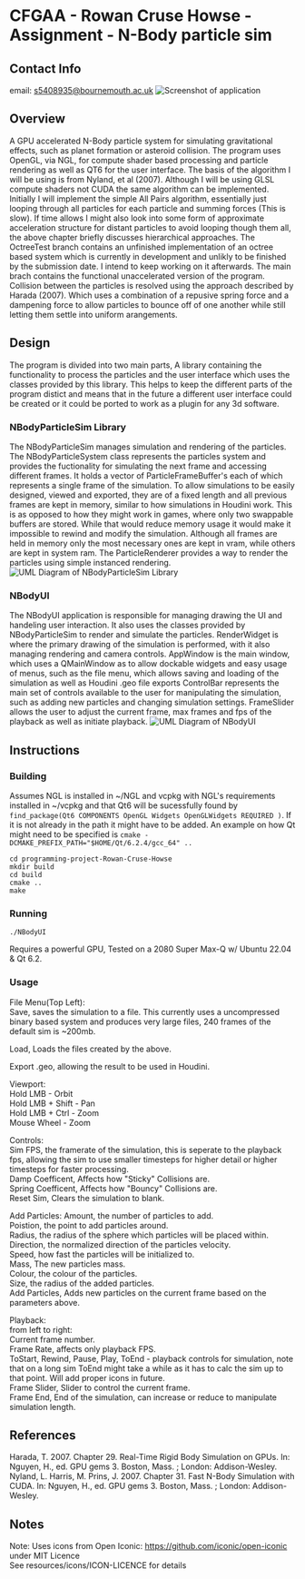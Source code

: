 # CFGAA - Rowan Cruse Howse - Assignment - N-Body particle sim
## Contact Info
email: s5408935@bournemouth.ac.uk
![Screenshot of application](/docs/images/Screenshot%20from%202023-04-29%2009-07-51.png "Screenshot")


## Overview
A GPU accelerated N-Body particle system for simulating gravitational effects, such as planet formation or asteroid collision. 
The program uses OpenGL, via NGL, for compute shader based processing and particle rendering as well as QT6 for the user interface.
The basis of the algorithm I will be using is from Nyland, et al (2007).
Although I will be using GLSL compute shaders not CUDA the same algorithm can be implemented.
Initially I will implement the simple All Pairs algorithm, essentially just looping through all particles for each particle and summing forces (This is slow). If time allows I might also look into some form of approximate acceleration structure for distant particles to avoid looping though them all, the above chapter briefly discusses hierarchical approaches. The OctreeTest branch contains an unfinished implementation of an octree based system which is currently in development and unlikly to be finished by the submission date. I intend to keep working on it afterwards. The main brach contains the functional unaccelerated version of the program.
Collision between the particles is resolved using the approach described by Harada (2007). Which uses a combination of a repusive spring force and a dampening force to allow particles to bounce off of one another while still letting them settle into uniform arangements. 

## Design
The program is divided into two main parts, A library containing the functionality to process the particles and the user interface which uses the classes provided by this library.
This helps to keep the different parts of the program distict and means that in the future a different user interface could be created or it could be ported to work as a plugin for any 3d software.

### NBodyParticleSim Library
The NBodyParticleSim manages simulation and rendering of the particles. 
The NBodyParticleSystem class represents the particles system and provides the fuctionality for simulating the next frame and accessing different frames.
It holds a vector of ParticleFrameBuffer's each of which represents a single frame of the simulation.
To allow simulations to be easily designed, viewed and exported, they are of a fixed length and all previous frames are kept in memory, similar to how simulations in Houdini work. This is as opposed to how they might work in games, where only two swappable buffers are stored. While that would reduce memory usage it would make it impossible to rewind and modify the simulation. Although all frames are held in memory only the most necessary ones are kept in vram, while others are kept in system ram.
The ParticleRenderer provides a way to render the particles using simple instanced rendering.
![UML Diagram of NBodyParticleSim Library](/docs/images/NBodyParticleSim.drawio.png "Diagram")


### NBodyUI
The NBodyUI application is responsible for managing drawing the UI and handeling user interaction. It also uses the classes provided by NBodyParticleSim to render and simulate the particles.
RenderWidget is where the primary drawing of the simulation is performed, with it also managing rendering and camera controls.
AppWindow is the main window, which uses a QMainWindow as to allow dockable widgets and easy usage of menus, such as the file menu, which allows saving and loading of the simulation as well as Houdini .geo file exports
ControlBar represents the main set of controls available to the user for manipulating the simulation, such as adding new particles and changing simulation settings.
FrameSlider allows the user to adjust the current frame, max frames and fps of the playback as well as initiate playback.
![UML Diagram of NBodyUI](/docs/images/NBodyUI.drawio.png "Diagram")

## Instructions
### Building
Assumes NGL is installed in ~/NGL and vcpkg with NGL's requirements installed in ~/vcpkg and that Qt6 will be sucessfully found by ```find_package(Qt6 COMPONENTS OpenGL Widgets OpenGLWidgets REQUIRED )```. If it is not already in the path it might have to be added.
An example on how Qt might need to be specified is ``` cmake -DCMAKE_PREFIX_PATH="$HOME/Qt/6.2.4/gcc_64" .. ```
```
cd programming-project-Rowan-Cruse-Howse  
mkdir build  
cd build  
cmake ..  
make  
```
### Running
```
./NBodyUI  
```
Requires a powerful GPU, Tested on a 2080 Super Max-Q w/ Ubuntu 22.04 & Qt 6.2.

### Usage 
File Menu(Top Left):  
Save, saves the simulation to a file. This currently uses a uncompressed binary based system and produces very large files, 240 frames of the default sim is ~200mb.

Load, Loads the files created by the above.  

Export .geo, allowing the result to be used in Houdini.

Viewport:  
Hold LMB - Orbit  
Hold LMB + Shift - Pan  
Hold LMB + Ctrl - Zoom  
Mouse Wheel - Zoom  

Controls:  
Sim FPS, the framerate of the simulation, this is seperate to the playback fps, allowing the sim to use smaller timesteps for higher detail or higher timesteps for faster processing.  
Damp Coefficent, Affects how "Sticky" Collisions are.  
Spring Coefficent, Affects how "Bouncy" Collisions are.  
Reset Sim, Clears the simulation to blank.  

Add Particles:
Amount, the number of particles to add.  
Poistion, the point to add particles around.  
Radius, the radius of the sphere which particles will be placed within.  
Direction, the normalized direction of the particles velocity.  
Speed, how fast the particles will be initialized to.  
Mass, The new particles mass.  
Colour, the colour of the particles.  
Size, the radius of the added particles.  
Add Particles, Adds new particles on the current frame based on the parameters above.  

Playback:  
from left to right:  
Current frame number.  
Frame Rate, affects only playback FPS.  
ToStart, Rewind, Pause, Play, ToEnd - playback controls for simulation, note that on a long sim ToEnd might take a while as it has to calc the sim up to that point. Will add proper icons in future.  
Frame Slider, Slider to control the current frame.  
Frame End, End of the simulation, can increase or reduce to manipulate simulation length.  

## References
Harada, T. 2007. Chapter 29. Real-Time Rigid Body Simulation on GPUs. In: Nguyen, H., ed. GPU gems 3. Boston, Mass. ; London: Addison-Wesley.  
Nyland, L. Harris, M. Prins, J. 2007. Chapter 31. Fast N-Body Simulation with CUDA. In: Nguyen, H., ed. GPU gems 3. Boston, Mass. ; London: Addison-Wesley.
## Notes
Note: Uses icons from Open Iconic: https://github.com/iconic/open-iconic under MIT Licence  
See resources/icons/ICON-LICENCE for details
